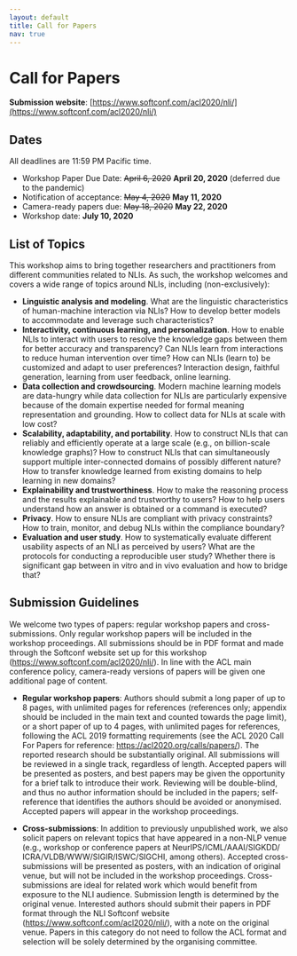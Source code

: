 ```yaml
---
layout: default
title: Call for Papers
nav: true
---
```


# Call for Papers

**Submission website**: [https://www.softconf.com/acl2020/nli/](https://www.softconf.com/acl2020/nli/)


## Dates

All deadlines are 11:59 PM Pacific time.

+ Workshop Paper Due Date: <del>April 6, 2020</del> **April 20, 2020** (deferred due to the pandemic)
+ Notification of acceptance: <del>May 4, 2020</del> **May 11, 2020**
+ Camera-ready papers due: <del>May 18, 2020</del> **May 22, 2020** 
+ Workshop date: **July 10, 2020**


## List of Topics 

This workshop aims to bring together researchers and practitioners from different communities related to NLIs. As such, the workshop welcomes and covers a wide range of topics around NLIs, including (non-exclusively):

+ **Linguistic analysis and modeling**. What are the linguistic characteristics of human-machine interaction via NLIs? How to develop better models to accommodate and leverage such characteristics?
+ **Interactivity, continuous learning, and personalization**. How to enable NLIs to interact with users to resolve the knowledge gaps between them for better accuracy and transparency? Can NLIs learn from interactions to reduce human intervention over time?  How can NLIs (learn to) be customized and adapt to user preferences? Interaction design, faithful generation, learning from user feedback, online learning.
+ **Data collection and crowdsourcing**. Modern machine learning models are data-hungry while data collection for NLIs are particularly expensive because of the domain expertise needed for formal meaning representation and grounding. How to collect data for NLIs at scale with low cost?
+ **Scalability, adaptability, and portability**. How to construct NLIs that can reliably and efficiently operate at a large scale (e.g., on billion-scale knowledge graphs)? How to construct NLIs that can simultaneously support multiple inter-connected domains of possibly different nature? How to transfer knowledge learned from existing domains to help learning in new domains?
+ **Explainability and trustworthiness**. How to make the reasoning process and the results explainable and trustworthy to users? How to help users understand how an answer is obtained or a command is executed?
+ **Privacy**. How to ensure NLIs are compliant with privacy constraints? How to train, monitor, and debug NLIs within the compliance boundary?
+ **Evaluation and user study**. How to systematically evaluate different usability aspects of an NLI as perceived by users? What are the protocols for conducting a reproducible user study? Whether there is significant gap between in vitro and in vivo evaluation and how to bridge that?

## Submission Guidelines

We welcome two types of papers: regular workshop papers and cross-submissions. Only regular workshop papers will be included in the workshop proceedings. All submissions should be in PDF format and made through the Softconf website set up for this workshop (<a href="https://www.softconf.com/acl2020/nli/">https://www.softconf.com/acl2020/nli/</a>). In line with the ACL main conference policy, camera-ready versions of papers will be given one additional page of content.

+ **Regular workshop papers**: Authors should submit a long paper of up to 8 pages, with unlimited pages for references (references only; appendix should be included in the main text and counted towards the page limit), or a short paper of up to 4 pages, with unlimited pages for references, following the ACL 2019 formatting requirements (see the ACL 2020 Call For Papers for reference: <a href="https://acl2020.org/calls/papers/">https://acl2020.org/calls/papers/</a>). The reported research should be substantially original. All submissions will be reviewed in a single track, regardless of length. Accepted papers will be presented as posters, and best papers may be given the opportunity for a brief talk to introduce their work. Reviewing will be double-blind, and thus no author information should be included in the papers; self-reference that identifies the authors should be avoided or anonymised. Accepted papers will appear in the workshop proceedings.

+ **Cross-submissions**: In addition to previously unpublished work, we also solicit papers on relevant topics that have appeared in a non-NLP venue (e.g., workshop or conference papers at NeurIPS/<wbr>ICML/<wbr>AAAI/<wbr>SIGKDD/<wbr>ICRA/<wbr>VLDB/<wbr>WWW/<wbr>SIGIR/<wbr>ISWC/<wbr>SIGCHI, among others). Accepted cross-submissions will be presented as posters, with an indication of original venue, but will not be included in the workshop proceedings. Cross-submissions are ideal for related work which would benefit from exposure to the NLI audience. Submission length is determined by the original venue. Interested authors should submit their papers in PDF format through the NLI Softconf website (<a href="https://www.softconf.com/acl2020/nli/">https://www.softconf.com/acl2020/nli/</a>), with a note on the original venue. Papers in this category do not need to follow the ACL format and selection will be solely determined by the organising committee.
